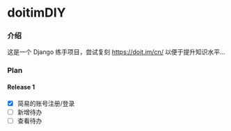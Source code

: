 # doitimDIY
### 介绍
这是一个 Django 练手项目，尝试复刻 https://doit.im/cn/ 以便于提升知识水平…

### Plan
#### Release 1
- [x] 简易的账号注册/登录
- [ ] 新增待办
- [ ] 查看待办